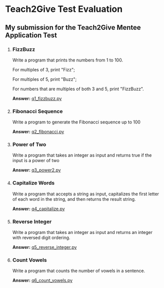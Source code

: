# Teach2Give Test Evaluation
## My submission for the Teach2Give Mentee Application Test


1. ### FizzBuzz

    Write a program that prints the numbers from 1 to 100.

    For multiples of 3, print "Fizz";

    For multiples of 5, print "Buzz";

    For numbers that are multiples of both 3 and 5, print "FizzBuzz".

    **Answer:** [q1_fizzbuzz.py](q1_fizzbuzz.py)

2. ### Fibonacci Sequence

    Write a program to generate the Fibonacci sequence up to 100

    **Answer:** [q2_fibonacci.py](q2_fibonacci.py)

3. ### Power of Two

    Write a program that takes an integer as input and returns true if the input is a power of two

    **Answer:** [q3_power2.py](q3_power2.py)

4. ### Capitalize Words
    
    Write a program that accepts a string as input, capitalizes the first
    letter of each word in the string, and then returns the result string.

    **Answer:** [q4_capitalize.py](q4_capitalize.py)

5. ### Reverse Integer
    
    Write a program that takes an integer as input and
    returns an integer with reversed digit ordering.

    **Answer:** [q5_reverse_integer.py](q5_reverse_integer.py)

6. ### Count Vowels
        
    Write a program that counts the number of vowels in a sentence.

    **Answer:** [q6_count_vowels.py](q6_count_vowels.py)